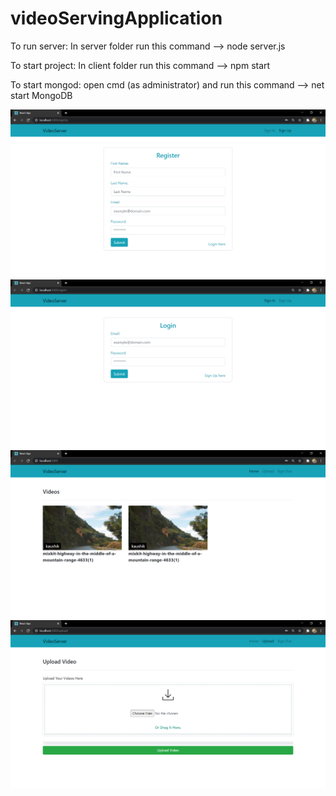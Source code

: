 # videoServingApplication

To run server:
In server folder run this command --> node server.js

To start project:
In client folder run this command --> npm start

To start mongod:
open cmd (as administrator) and run this command --> net start MongoDB

<div>
  <img src ="/vidserveImages/signUP.PNG"/>
</div>
<div style="align:center">
  <img src ="/vidserveImages/vidLogin.PNG"/>
</div>
<div>
  <img src ="/vidserveImages/home.PNG"/>
</div>
<div>
  <img src ="/vidserveImages/upload.PNG"/>
</div>
